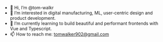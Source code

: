 - 👋 Hi, I’m @tom-walkr
- 👀 I’m interested in digital manufacturing, ML, user-centric design and product development.
- 🌱 I’m currently learning to build beautiful and performant frontends with Vue and Typescript.
- 📫 How to reach me: tomwalker902@gmail.com 

<!---
tom-walkr/tom-walkr is a ✨ special ✨ repository because its `README.md` (this file) appears on your GitHub profile.
You can click the Preview link to take a look at your changes.
--->

